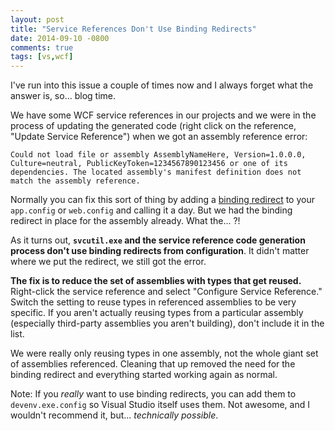 ```yaml
---
layout: post
title: "Service References Don't Use Binding Redirects"
date: 2014-09-10 -0800
comments: true
tags: [vs,wcf]
---
```

I've run into this issue a couple of times now and I always forget what the answer is, so... blog time.

We have some WCF service references in our projects and we were in the process of updating the generated code (right click on the reference, "Update Service Reference") when we got an assembly reference error:

`Could not load file or assembly AssemblyNameHere, Version=1.0.0.0, Culture=neutral, PublicKeyToken=1234567890123456 or one of its dependencies. The located assembly's manifest definition does not match the assembly reference.`

Normally you can fix this sort of thing by adding a [binding redirect](http://msdn.microsoft.com/en-us/library/7wd6ex19.aspx) to your `app.config` or `web.config` and calling it a day. But we had the binding redirect in place for the assembly already. What the... ?!

As it turns out, **`svcutil.exe` and the service reference code generation process don't use binding redirects from configuration**. It didn't matter where we put the redirect, we still got the error.

**The fix is to reduce the set of assemblies with types that get reused.** Right-click the service reference and select "Configure Service Reference." Switch the setting to reuse types in referenced assemblies to be very specific. If you aren't actually reusing types from a particular assembly (especially third-party assemblies you aren't building), don't include it in the list.

We were really only reusing types in one assembly, not the whole giant set of assemblies referenced. Cleaning that up removed the need for the binding redirect and everything started working again as normal.

Note: If you *really* want to use binding redirects, you can add them to `devenv.exe.config` so Visual Studio itself uses them. Not awesome, and I wouldn't recommend it, but... *technically possible*.
